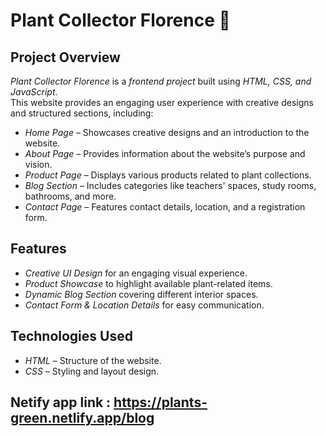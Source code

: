 # Plant Collector Florence 🌿  

## Project Overview  
*Plant Collector Florence* is a *frontend project* built using *HTML, CSS, and JavaScript*.  
This website provides an engaging user experience with creative designs and structured sections, including:  
- *Home Page* – Showcases creative designs and an introduction to the website.  
- *About Page* – Provides information about the website’s purpose and vision.  
- *Product Page* – Displays various products related to plant collections.  
- *Blog Section* – Includes categories like teachers' spaces, study rooms, bathrooms, and more.  
- *Contact Page* – Features contact details, location, and a registration form.  

## Features  
- *Creative UI Design* for an engaging visual experience.  
- *Product Showcase* to highlight available plant-related items.  
- *Dynamic Blog Section* covering different interior spaces.  
- *Contact Form & Location Details* for easy communication.  

## Technologies Used  
- *HTML* – Structure of the website.  
- *CSS* – Styling and layout design.  
 

## Netify app link : https://plants-green.netlify.app/blog
